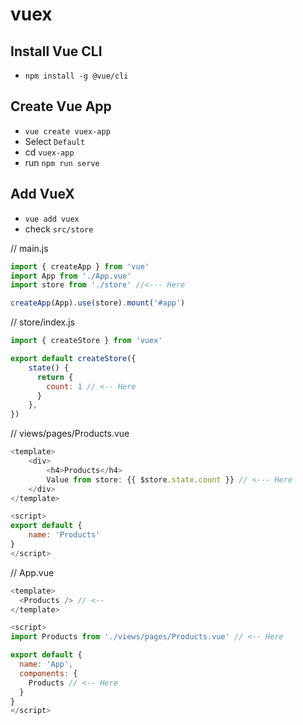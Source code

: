 # vuex

## Install Vue CLI
- ```npm install -g @vue/cli```


## Create Vue App
- ```vue create vuex-app```
- Select ```Default```
- cd ```vuex-app```
- run ```npm run serve```









## Add VueX
- ```vue add vuex```
- check ```src/store```

// main.js
```js
import { createApp } from 'vue'
import App from './App.vue'
import store from './store' //<--- Here

createApp(App).use(store).mount('#app')
```



// store/index.js
```js
import { createStore } from 'vuex'

export default createStore({
    state() {
      return {
        count: 1 // <-- Here
      }
    },
})
```



// views/pages/Products.vue
```js
<template>
    <div>
        <h4>Products</h4>
        Value from store: {{ $store.state.count }} // <--- Here
    </div>
</template>

<script>
export default {
    name: 'Products'
}
</script>
```




// App.vue
```js
<template> 
  <Products /> // <--
</template>

<script>
import Products from './views/pages/Products.vue' // <-- Here

export default {
  name: 'App',
  components: {
    Products // <-- Here
  }
}
</script>
```


 